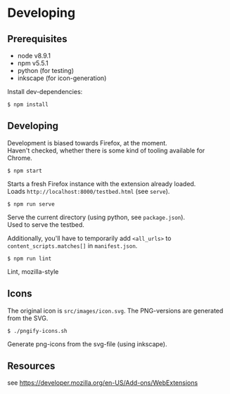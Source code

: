 # Developing

## Prerequisites

- node v8.9.1
- npm v5.5.1
- python (for testing)
- inkscape (for icon-generation)

Install dev-dependencies:

`$ npm install`


## Developing

Development is biased towards Firefox, at the moment.  
Haven't checked, whether there is some kind of tooling available for Chrome.


`$ npm start`

Starts a fresh Firefox instance with the extension already loaded.  
Loads `http://localhost:8000/testbed.html` (see `serve`).


`$ npm run serve`

Serve the current directory (using python, see `package.json`).  
Used to serve the testbed.

Additionally, you'll have to temporarily add `<all_urls>` to `content_scripts.matches[]` in `manifest.json`.


`$ npm run lint`

Lint, mozilla-style


## Icons

The original icon is `src/images/icon.svg`. The PNG-versions are generated from the SVG.

`$ ./pngify-icons.sh`

Generate png-icons from the svg-file (using inkscape).


## Resources

see https://developer.mozilla.org/en-US/Add-ons/WebExtensions
